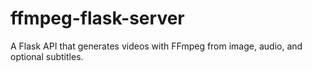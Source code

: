 # ffmpeg-flask-server
A Flask API that generates videos with FFmpeg from image, audio, and optional subtitles.
